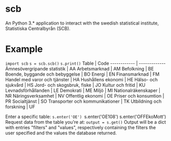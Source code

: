 # scb
An Python 3.* application to interact with the swedish statistical institute, Statistiska Centralbyrån (SCB).

# Example
`import scb`
`s = scb.scb()`
`s.print()`
Table | Code
------------ | -------------
  Ämnesövergripande statistik  | AA 
     Arbetsmarknad     | AM 
      Befolkning      | BE 
 Boende, byggande och bebyggelse | BO 
       Energi       | EN 
     Finansmarknad     | FM 
 Handel med varor och tjänster | HA 
    Hushållens ekonomi    | HE 
    Hälso- och sjukvård    | HS 
  Jord- och skogsbruk, fiske  | JO 
    Kultur och fritid    | KU 
    Levnadsförhållanden    | LE 
      Demokrati      | ME 
       Miljö       | MI 
    Nationalräkenskaper    | NR 
    Näringsverksamhet    | NV 
    Offentlig ekonomi    | OE 
   Priser och konsumtion   | PR 
      Socialtjänst     | SO 
 Transporter och kommunikationer | TK 
   Utbildning och forskning  | UF 


Enter a specific table:
`s.enter('OE')
`s.enter('OE108')
s.enter('OFFEkoMott')
Request data from the table you're at:
`output = s.get()`
Output will be a dict with entries "filters" and "values", respectively containing the filters the user specified and the values the database returned.
